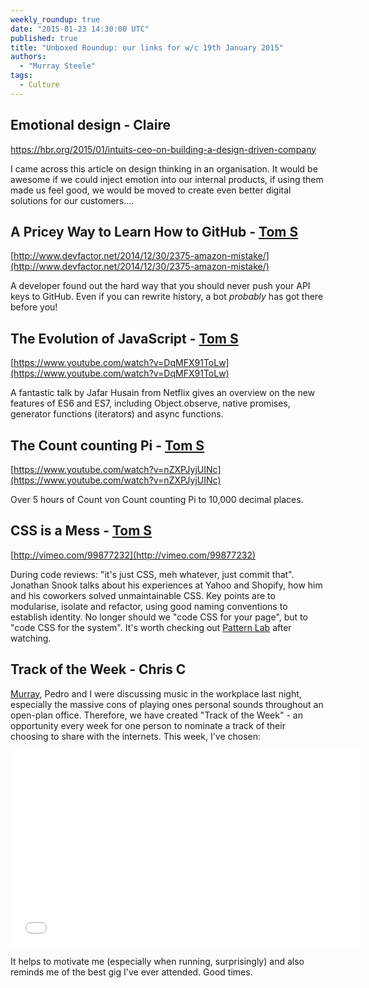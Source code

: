 ```yaml
---
weekly_roundup: true
date: "2015-01-23 14:30:00 UTC"
published: true
title: "Unboxed Roundup: our links for w/c 19th January 2015"
authors:
  - "Murray Steele"
tags:
  - Culture
---
```


## Emotional design - Claire

https://hbr.org/2015/01/intuits-ceo-on-building-a-design-driven-company

I came across this article on design thinking in an organisation. It would be awesome if we could inject emotion into our internal products, if using them made us feel good, we would be moved to create even better digital solutions for our customers….


## A Pricey Way to Learn How to GitHub - [Tom S](/people#tom-sabin)

[http://www.devfactor.net/2014/12/30/2375-amazon-mistake/](http://www.devfactor.net/2014/12/30/2375-amazon-mistake/)

A developer found out the hard way that you should never push your API keys to GitHub. Even if you can rewrite history, a bot _probably_ has got there before you!

## The Evolution of JavaScript - [Tom S](/people#tom-sabin)

[https://www.youtube.com/watch?v=DqMFX91ToLw](https://www.youtube.com/watch?v=DqMFX91ToLw)

A fantastic talk by Jafar Husain from Netflix gives an overview on the new features of ES6 and ES7, including Object.observe, native promises, generator functions (iterators) and async functions.

## The Count counting Pi - [Tom S](/people#tom-sabin)

[https://www.youtube.com/watch?v=nZXPJyjUINc](https://www.youtube.com/watch?v=nZXPJyjUINc)

Over 5 hours of Count von Count counting Pi to 10,000 decimal places.

## CSS is a Mess - [Tom S](/people#tom-sabin)

[http://vimeo.com/99877232](http://vimeo.com/99877232)

During code reviews: "it's just CSS, meh whatever, just commit that". Jonathan Snook talks about his experiences at Yahoo and Shopify, how him and his coworkers solved unmaintainable CSS. Key points are to modularise, isolate and refactor, using good naming conventions to establish identity. No longer should we "code CSS for your page", but to "code CSS for the system". It's worth checking out [Pattern Lab](http://patternlab.io/) after watching.

## Track of the Week - Chris C

[Murray](/people#murray-steele), Pedro and I were discussing music in the workplace last night, especially the massive cons of playing ones personal sounds throughout an open-plan office. Therefore, we have created "Track of the Week" - an opportunity every week for one person to nominate a track of their choosing to share with the internets. This week, I've chosen:

<iframe width="560" height="315" src="//www.youtube.com/embed/lmc21V-zBq0" frameborder="0" allowfullscreen></iframe>

It helps to motivate me (especially when running, surprisingly) and also reminds me of the best gig I've ever attended. Good times.
